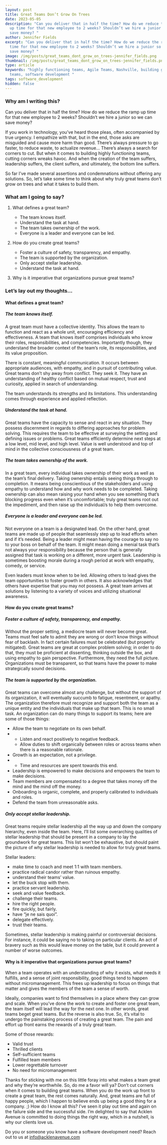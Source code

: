 ```yaml
---
layout: post
title: Great Teams Don’t Grow On Trees
date: 2023-05-05
description: "Can you deliver that in half the time? How do we reduce the ramp
  up time for that new employee to 2 weeks? Shouldn’t we hire a junior so we can
  save money? "
author: Jennifer Fields
excerpt: "Can you deliver that in half the time? How do we reduce the ramp up
  time for that new employee to 2 weeks? Shouldn’t we hire a junior so we can
  save money? "
image: /img/posts/great_teams_dont_grow_on_trees-jennifer_fields.png
thumbnail: /img/posts/great_teams_dont_grow_on_trees-jennifer_fields.png
type: article
keywords: "highly functioning teams, Agile Teams, Nashville, building great
  teams, software development "
tags: software_development
hidden: false
---
```

### Why am I writing this?

Can you deliver that in half the time? How do we reduce the ramp up time for that new employee to 2 weeks? Shouldn’t we hire a junior so we can save money? 

If you work in technology, you’ve heard those pleas, often accompanied by true urgency. I empathize with that, but in the end, those asks are misguided and cause more harm than good. There’s always pressure to go faster, to reduce waste, to actualize revenue… There’s always a search for corners to cut. But when it comes to building highly functioning teams, cutting corners wreaks havoc. And when the creation of the team suffers, leadership suffers, the client suffers, and ultimately, the bottom line suffers.

So far I’ve made several assertions and condemnations without offering any solutions. So, let’s take some time to think about why truly great teams don’t grow on trees and what it takes to build them.

### What am I going to say?

1. What defines a great team?

   * The team knows itself.
   * Understand the task at hand.
   * The team takes ownership of the work.
   * Everyone is a leader and everyone can be led.
2. How do you create great teams?

   * Foster a culture of safety, transparency, and empathy.
   * The team is supported by the organization.
   * Only accept stellar leadership.
   * Understand the task at hand.
3. Why is it imperative that organizations pursue great teams?



### Let’s lay out my thoughts…

#### What defines a great team?

##### The team knows itself.

A great team must have a collective identity. This allows the team to function and react as a whole unit, encouraging efficiency and effectiveness. A team that knows itself comprises individuals who know their roles, responsibilities, and competencies. Importantly though, they understand the broader context of the team’s role, its responsibilities, and its value proposition.

There is constant, meaningful communication. It occurs between appropriate audiences, with empathy, and in pursuit of contributing value. Great teams don’t shy away from conflict. They seek it. They have an understanding of healthy conflict based on mutual respect, trust and curiosity, applied in search of understanding. 

The team understands its strengths and its limitations. This understanding comes through experience and applied reflection. 

##### Understand the task at hand.

Great teams have the capacity to sense and react in any situation. They possess discernment in regards to differing approaches for problem solving. This requires the team to be effective at surveying the setting and defining issues or problems. Great teams efficiently determine next steps at a low level, mid level, and high level. Value is well understood and top of mind in the collective consciousness of a great team.

##### The team takes ownership of the work.

In a great team, every individual takes ownership of their work as well as the team’s final delivery. Taking ownership entails seeing things through to completion. It means being conscientious of the stakeholders and using empathy to understand how and why work needs to be completed. Taking ownership can also mean raising your hand when you see something that’s blocking progress even when it’s uncomfortable; truly great teams root out the impediment, and then raise up the individual/s to help them overcome.  

##### Everyone is a leader and everyone can be led.

Not everyone on a team is a designated lead. On the other hand, great teams are made up of people that seamlessly step up to lead efforts when and if it’s needed. Being a leader might mean having the courage to say no to your boss on behalf of the team. It might mean doing a menial task that’s not always your responsibility because the person that is generally assigned that task is working on a different, more urgent task. Leadership is sometimes boosting morale during a rough period at work with empathy, comedy, or service. 

Even leaders must know when to be led. Allowing others to lead gives the team opportunities to foster growth in others. It also acknowledges that others have expertise that you may not possess. A great team arrives at solutions by listening to a variety of voices and utilizing situational awareness.

#### How do you create great teams?

##### Foster a culture of safety, transparency, and empathy.

Without the proper setting, a mediocre team will never become great. Teams must feel safe to admit they are wrong or don’t know things without fear of backlash. In fact certain failures must be celebrated (but properly mitigated). Great teams are great at complex problem solving; in order to do that, they must be proficient at dissenting, thinking outside the box, and using empathy to gain perspective. Furthermore, they need the full picture. Organizations must be transparent, so that teams have the power to make strategically sound decisions.

##### The team is supported by the organization.

Great teams can overcome almost any challenge, but without the support of its organization, it will eventually succumb to fatigue, resentment, or apathy. The organization therefore must recognize and support both the team as a unique entity and the individuals that make up that team. This is no small task. An organization can do many things to support its teams; here are some of those things:

* Allow the team to negotiate on its own behalf.
* * Listen and react positively to negative feedback.
  * Allow duties to shift organically between roles or across teams when there is a reasonable rationale.
* Growth is an expectation, not a privilege.
* * Time and resources are spent towards this end.
* Leadership is empowered to make decisions and empowers the team to make decisions. 
* Team members are compensated to a degree that takes money off the mind and the mind off the money.
* Onboarding is organic, complete, and properly calibrated to individuals and roles.
* Defend the team from unreasonable asks.

##### Only accept stellar leadership.

Great teams require stellar leadership all the way up and down the company hierarchy, even inside the team. Here, I’ll list some overarching qualities of stellar leadership that should be present in a company to lay the groundwork for great teams. This list won’t be exhaustive, but should paint the picture of why stellar leadership is needed to allow for truly great teams.

Stellar leaders:

* make time to coach and meet 1:1 with team members.
* practice radical candor rather than ruinous empathy.
* understand their teams’ value.
* let the buck stop with them.
* practice servant leadership.
* seek and value feedback.
* challenge their teams. 
* hire the right people.
* fire quickly, but fairly.
* have “je ne sais quoi”.
* delegate effectively.
* trust their teams.

Sometimes, stellar leadership is making painful or controversial decisions. For instance, it could be saying no to taking on particular clients. An act of bravery such as this would leave money on the table, but it could prevent a number of worse outcomes. 

#### Why is it imperative that organizations pursue great teams?

When a team operates with an understanding of why it exists, what needs it fulfills, and a sense of joint responsibility, good things tend to happen without micromanagement. This frees up leadership to focus on things that matter and gives the members of the team a sense of worth. 

Ideally, companies want to find themselves in a place where they can grow and scale. When you’ve done the work to create and foster one great team, the team itself will lead the way for the next one. In other words, great teams beget great teams. But the reverse is also true. So, it’s vital to undergo the painstaking process of creating a great team. The pain and effort up front earns the rewards of a truly great team. 

Some of those rewards:

* Valid trust
* Thrilled clients
* Self-sufficient teams
* Fulfilled team members
* Lower regrettable turnover
* No need for micromanagement

Thanks for sticking with me on this little foray into what makes a team great and why they’re worthwhile. So, do me a favor will ya? Don’t cut corners when it comes to building great teams. When you do the work up front to create a great team, the rest comes naturally. And, great teams are full of happy people, which I happen to believe ends up being a good thing for a company. ;) How do I know all this? I’ve seen it play out time and again on the failure side and the successful side. I’m delighted to say that Acklen Avenue is committed to doing things the right way, which in a nutshell, is why our clients love us.

Do you or someone you know have a software development need? Reach out to us at [info@acklenavenue.com](https://acklenavenue-2805973.hs-sites.com/contact-us)
